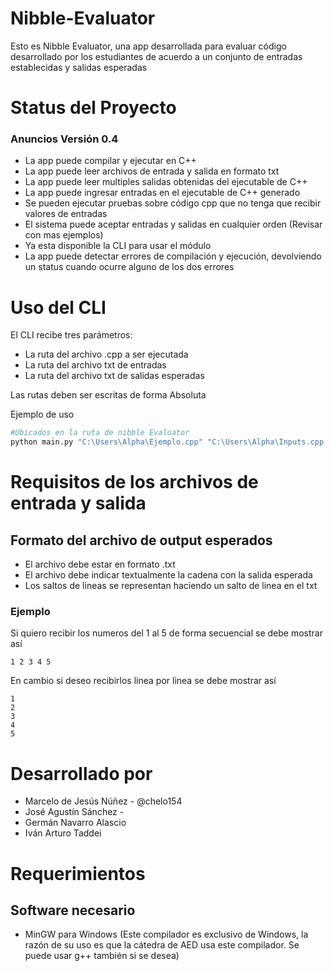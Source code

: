 # Nibble-Evaluator
Esto es Nibble Evaluator, una app desarrollada para evaluar código desarrollado por los estudiantes de acuerdo a un conjunto de entradas establecidas y salidas esperadas

# Status del Proyecto

### Anuncios Versión 0.4

- La app puede compilar y ejecutar en C++
- La app puede leer archivos de entrada y salida en formato txt
- La app puede leer multiples salidas obtenidas del ejecutable de C++
- La app puede ingresar entradas en el ejecutable de C++ generado
- Se pueden ejecutar pruebas sobre código cpp que no tenga que recibir valores de entradas
- El sistema puede aceptar entradas y salidas en cualquier orden (Revisar con mas ejemplos)
- Ya esta disponible la CLI para usar el módulo
- La app puede detectar errores de compilación y ejecución,
  devolviendo un status cuando ocurre alguno de los dos errores


# Uso del CLI
El CLI recibe tres parámetros:
- La ruta del archivo .cpp a ser ejecutada
- La ruta del archivo txt de entradas
- La ruta del archivo txt de salidas esperadas

Las rutas deben ser escritas de forma Absoluta

Ejemplo de uso
```sh
#Ubicados en la ruta de nibble Evaluator
python main.py "C:\Users\Alpha\Ejemplo.cpp" "C:\Users\Alpha\Inputs.cpp C:\Users\Alpha\Outputs.cpp"
```


# Requisitos de los archivos de entrada y salida

## Formato del archivo de output esperados
- El archivo debe estar en formato .txt
- El archivo debe indicar textualmente la cadena con la salida esperada
- Los saltos de lineas se representan haciendo un salto de linea en el txt

### Ejemplo
Si quiero recibir los numeros del 1 al 5 de forma secuencial se debe mostrar así

```
1 2 3 4 5
```

En cambio si deseo recibirlos linea por linea se debe mostrar así

```
1
2
3
4
5
```


# Desarrollado por
- Marcelo de Jesús Núñez - @chelo154
- José Agustín Sánchez -
- Germán Navarro Alascio
- Iván Arturo Taddei

# Requerimientos

## Software necesario

- MinGW para Windows (Este compilador es exclusivo de Windows, la razón de su uso es que la cátedra de AED usa este compilador. Se puede usar g++ también si se desea)
